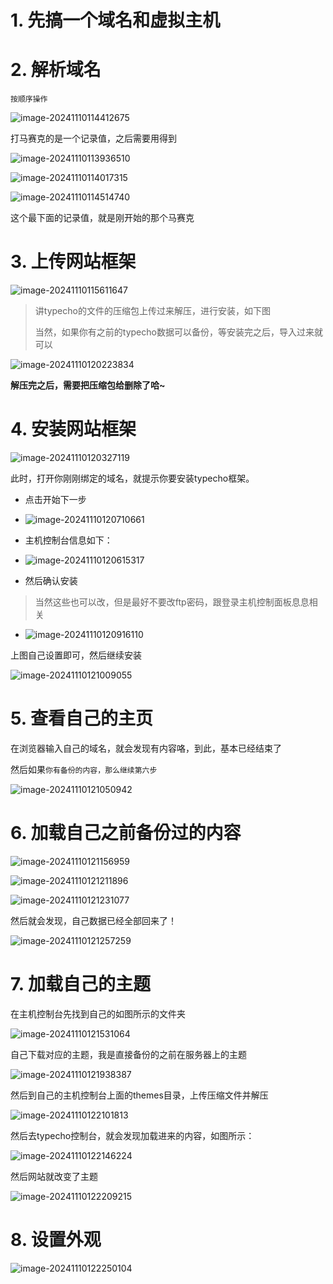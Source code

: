 # 1. 先搞一个域名和虚拟主机

# 2. 解析域名

`按顺序操作`

![image-20241110114412675](http://cdn.jsdelivr.net/gh/Carolynhomes/images@main/img/study/vue_springboot202411101144739.png)

打马赛克的是一个记录值，之后需要用得到

![image-20241110113936510](http://cdn.jsdelivr.net/gh/Carolynhomes/images@main/img/study/vue_springboot202411101139551.png)

![image-20241110114017315](http://cdn.jsdelivr.net/gh/Carolynhomes/images@main/img/study/vue_springboot202411101140402.png)

![image-20241110114514740](http://cdn.jsdelivr.net/gh/Carolynhomes/images@main/img/study/vue_springboot202411101145786.png)

这个最下面的记录值，就是刚开始的那个马赛克

# 3. 上传网站框架

![image-20241110115611647](http://cdn.jsdelivr.net/gh/Carolynhomes/images@main/img/study/vue_springboot202411101156911.png)

> 讲typecho的文件的压缩包上传过来解压，进行安装，如下图
>
> 当然，如果你有之前的typecho数据可以备份，等安装完之后，导入过来就可以

![image-20241110120223834](http://cdn.jsdelivr.net/gh/Carolynhomes/images@main/img/study/vue_springboot202411101202900.png)

**解压完之后，需要把压缩包给删除了哈~**

# 4. 安装网站框架

![image-20241110120327119](http://cdn.jsdelivr.net/gh/Carolynhomes/images@main/img/study/vue_springboot202411101203196.png)

此时，打开你刚刚绑定的域名，就提示你要安装typecho框架。

- 点击开始下一步
- ![image-20241110120710661](http://cdn.jsdelivr.net/gh/Carolynhomes/images@main/img/study/vue_springboot202411101207728.png)
- 主机控制台信息如下：

- ![image-20241110120615317](http://cdn.jsdelivr.net/gh/Carolynhomes/images@main/img/study/vue_springboot202411101206404.png)
- 然后确认安装

> 当然这些也可以改，但是最好不要改ftp密码，跟登录主机控制面板息息相关

- ![image-20241110120916110](http://cdn.jsdelivr.net/gh/Carolynhomes/images@main/img/study/vue_springboot202411101209178.png)

上图自己设置即可，然后继续安装

![image-20241110121009055](http://cdn.jsdelivr.net/gh/Carolynhomes/images@main/img/study/vue_springboot202411101210143.png)

# 5. 查看自己的主页

在浏览器输入自己的域名，就会发现有内容咯，到此，基本已经结束了

然后如果`你有备份的内容，那么继续第六步`

![image-20241110121050942](http://cdn.jsdelivr.net/gh/Carolynhomes/images@main/img/study/vue_springboot202411101210032.png)

# 6. 加载自己之前备份过的内容

![image-20241110121156959](http://cdn.jsdelivr.net/gh/Carolynhomes/images@main/img/study/vue_springboot202411101211002.png)

![image-20241110121211896](http://cdn.jsdelivr.net/gh/Carolynhomes/images@main/img/study/vue_springboot202411101212953.png)

![image-20241110121231077](http://cdn.jsdelivr.net/gh/Carolynhomes/images@main/img/study/vue_springboot202411101212182.png)

然后就会发现，自己数据已经全部回来了！

![image-20241110121257259](http://cdn.jsdelivr.net/gh/Carolynhomes/images@main/img/study/vue_springboot202411101212323.png)

# 7. 加载自己的主题

在主机控制台先找到自己的如图所示的文件夹

![image-20241110121531064](http://cdn.jsdelivr.net/gh/Carolynhomes/images@main/img/study/vue_springboot202411101215130.png)

自己下载对应的主题，我是直接备份的之前在服务器上的主题

![image-20241110121938387](http://cdn.jsdelivr.net/gh/Carolynhomes/images@main/img/study/vue_springboot202411101219444.png)

然后到自己的主机控制台上面的themes目录，上传压缩文件并解压

![image-20241110122101813](http://cdn.jsdelivr.net/gh/Carolynhomes/images@main/img/study/vue_springboot202411101221869.png)

然后去typecho控制台，就会发现加载进来的内容，如图所示：

![image-20241110122146224](http://cdn.jsdelivr.net/gh/Carolynhomes/images@main/img/study/vue_springboot202411101221320.png)

然后网站就改变了主题

![image-20241110122209215](http://cdn.jsdelivr.net/gh/Carolynhomes/images@main/img/study/vue_springboot202411101222313.png)

# 8. 设置外观

![image-20241110122250104](http://cdn.jsdelivr.net/gh/Carolynhomes/images@main/img/study/vue_springboot202411101222179.png)


